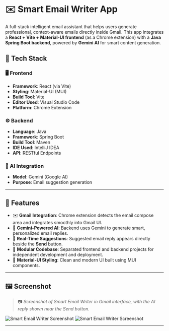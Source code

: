 # ✉️ Smart Email Writer App

A full-stack intelligent email assistant that helps users generate professional, context-aware emails directly inside Gmail. This app integrates a **React + Vite + Material-UI frontend** (as a Chrome extension) with a **Java Spring Boot backend**, powered by **Gemini AI** for smart content generation.



## 🔧 Tech Stack

### 🖥️ Frontend
- **Framework**: React (via Vite)
- **Styling**: Material-UI (MUI)
- **Build Tool**: Vite
- **Editor Used**: Visual Studio Code
- **Platform**: Chrome Extension

### ⚙️ Backend
- **Language**: Java
- **Framework**: Spring Boot
- **Build Tool**: Maven
- **IDE Used**: IntelliJ IDEA
- **API**: RESTful Endpoints

### 🤖 AI Integration
- **Model**: Gemini (Google AI)
- **Purpose**: Email suggestion generation

---

## 📌 Features

- ✉️ **Gmail Integration**: Chrome extension detects the email compose area and integrates smoothly into Gmail UI.
- 🤖 **Gemini-Powered AI**: Backend uses Gemini to generate smart, personalized email replies.
- 🚀 **Real-Time Suggestions**: Suggested email reply appears directly beside the **Send** button.
- 🧱 **Modular Codebase**: Separated frontend and backend projects for independent development and deployment.
- 🎨 **Material-UI Styling**: Clean and modern UI built using MUI components.

---

## 🖼️ Screenshot

> 📷 _Screenshot of Smart Email Writer in Gmail interface, with the AI reply shown near the Send button._


![Smart Email Writer Screenshot](<img width="1906" height="860" alt="Screenshot 2025-07-21 213147" src="https://github.com/user-attachments/assets/23a7263a-6b29-4cb6-b3aa-c48678c09129" />
)
![Smart Email Writer Screenshot](<img width="660" height="619" alt="Screenshot 2025-07-21 212024" src="https://github.com/user-attachments/assets/f21dec22-3b36-42f0-b06d-1a099157f2c5" />
)

---



